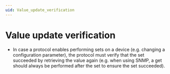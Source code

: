 ```yaml
---
uid: Value_update_verification
---
```


# Value update verification

- In case a protocol enables performing sets on a device (e.g. changing a configuration parameter), the protocol must verify that the set succeeded by retrieving the value again (e.g. when using SNMP, a get should always be performed after the set to ensure the set succeeded).
